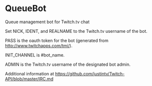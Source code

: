 QueueBot
========

Queue management bot for Twitch.tv chat

Set NICK, IDENT, and REALNAME to the Twitch.tv username of the bot.

PASS is the oauth token for the bot (generated from http://www.twitchapps.com/tmi/).

INIT_CHANNEL is #bot_name.

ADMIN is the Twitch.tv username of the designated bot admin.

Additional information at https://github.com/justintv/Twitch-API/blob/master/IRC.md

